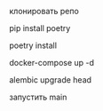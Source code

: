клонировать репо

pip install poetry

poetry install

docker-compose up -d

alembic upgrade head

запустить main